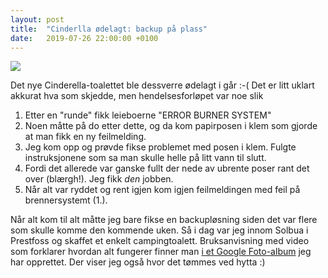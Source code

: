 ```yaml
---
layout: post
title:  "Cinderlla ødelagt: backup på plass"
date:   2019-07-26 22:00:00 +0100
---
```


<img src="https://lh3.googleusercontent.com/PsCrxCU2Hu-cFVjy7V6OazgLpWyRmnBHDDSPO2iakvJLJtqd-gRfXvNWZBFa-_4ByiahlkEl4DR7Q4a767CdOm72r2Lu2WxndH7VHHAgZi-vq1K0-1FZJWyc8uuLe0f6e_REDTV7E4OB8WI5qvCojpJ0xC-BlI4Ei4rB5UMQt46kaRc7Lsaqk6YrwYmeYt3PcbcuwRxPXuRlR5uuSep6TXSbB36DE56Qhgf3LJaeszz6Eg3vC0_iebOC6OIlWQy5AWWlxkZfhV-gcBROuw64oqC8vkxqAVQdmhi7VCO0S0xnkQWtZjkXxO88wSl7qyHGr3g8qvrPWK4jeY02hf3PssQ-s9zO9utz2MFgPlyg0n9cKoUmxMLIeqHm3sZK51hjoZ9tFWAVF3lDPNl12vfOstZgjuI564R8M4l1Fsnd0sNAn9FqyOjdXRuzSWYDYvdJLTfbB6Q30KjVoLZc_VdbDuDqavI-oGYseIlguK8RtxdOnoBkJRyY3z9ToyAqm61-9VNiuzKJL7V9OW4DGAWv4JjLwA8ampfUFW8y9MfgOZobocb8Rjise4gttxz_u-BgWflPGLGFJlvsgdXRfeA46YYiGiDpJcA9I9gfnzhWR5RsKgrQbO0kvrmIlZ-gXnri2sXaq3RcNnqjJLwve_lA71InJUNnMGG_eX3e1y-mnaFxDypZoxKEUGXx=w732-h974-no">

Det nye Cinderella-toalettet ble dessverre ødelagt i går :-(
Det er litt uklart akkurat hva som skjedde, men hendelsesforløpet var noe slik

1. Etter en "runde" fikk leieboerne "ERROR BURNER SYSTEM"
2. Noen måtte på do etter dette, og da kom papirposen i klem som gjorde at man fikk en ny feilmelding.
3. Jeg kom opp og prøvde fikse problemet med posen i klem. Fulgte instruksjonene som sa man skulle helle på litt vann til slutt.
4. Fordi det allerede var ganske fullt der nede av ubrente poser rant det over (blærgh!). Jeg fikk _den_ jobben.
5. Når alt var ryddet og rent igjen kom igjen feilmeldingen med feil på brennersystemt (1.).

Når alt kom til alt måtte jeg bare fikse en backupløsning siden det var flere som skulle komme den kommende uken. Så i dag var 
jeg innom Solbua i Prestfoss og skaffet et enkelt campingtoalett. Bruksanvisning med video som forklarer
hvordan alt fungerer finner man [i et Google Foto-album](https://photos.app.goo.gl/b1oPDyxixrdNqGb9A) jeg har opprettet.
Der viser jeg også hvor det tømmes ved hytta :)
